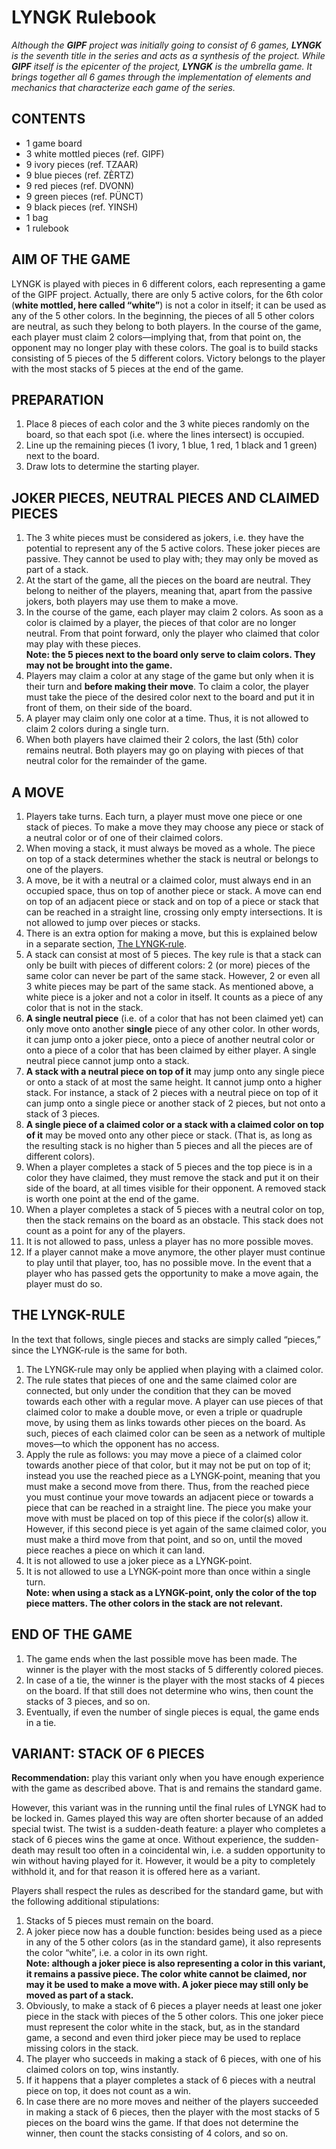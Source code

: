 # LYNGK Rulebook

*Although the **GIPF** project was initially going to consist of 6 games, **LYNGK** is the seventh title in the series and acts as a synthesis of the project. While **GIPF** itself is the epicenter of the project, **LYNGK** is the umbrella game. It brings together all 6 games through the implementation of elements and mechanics that characterize each game of the series.*

## CONTENTS

* 1 game board
* 3 white mottled pieces (ref. GIPF)
* 9 ivory pieces (ref. TZAAR)
* 9 blue pieces (ref. ZÈRTZ)
* 9 red pieces (ref. DVONN)
* 9 green pieces (ref. PÜNCT)
* 9 black pieces (ref. YINSH)
* 1 bag
* 1 rulebook

## AIM OF THE GAME

LYNGK is played with pieces in 6 different colors, each representing a game of the GIPF project. Actually, there are only 5 active colors, for the 6th color (**white mottled, here called “white”**) is not a color in itself; it can be used as any of the 5 other colors. In the beginning, the pieces of all 5 other colors are neutral, as such they belong to both players. In the course of the game, each player must claim 2 colors—implying that, from that point on, the opponent may no longer play with these colors. The goal is to build stacks consisting of 5 pieces of the 5 different colors. Victory belongs to the player with the most stacks of 5 pieces at the end of the game.

## PREPARATION

1. Place 8 pieces of each color and the 3 white pieces randomly on the board, so that each spot (i.e. where the lines intersect) is occupied.
2. Line up the remaining pieces (1 ivory, 1 blue, 1 red, 1 black and 1 green) next to the board.
3. Draw lots to determine the starting player.

## JOKER PIECES, NEUTRAL PIECES AND CLAIMED PIECES

1. The 3 white pieces must be considered as jokers, i.e. they have the potential to represent any of the 5 active colors. These joker pieces are passive. They cannot be used to play with; they may only be moved as part of a stack.
2. At the start of the game, all the pieces on the board are neutral. They belong to neither of the players, meaning that, apart from the passive jokers, both players may use them to make a move.
3. In the course of the game, each player may claim 2 colors. As soon as a color is claimed by a player, the pieces of that color are no longer neutral. From that point forward, only the player who claimed that color may play with these pieces.  
**Note: the 5 pieces next to the board only serve to claim colors. They may not be brought into the game.**
4. Players may claim a color at any stage of the game but only when it is their turn and **before making their move**. To claim a color, the player must take the piece of the desired color next to the board and put it in front of them, on their side of the board.
5. A player may claim only one color at a time. Thus, it is not allowed to claim 2 colors during a single turn.
6. When both players have claimed their 2 colors, the last (5th) color remains neutral. Both players may go on playing with pieces of that neutral color for the remainder of the game.

## A MOVE

1. Players take turns. Each turn, a player must move one piece or one stack of pieces. To make a move they may choose any piece or stack of a neutral color or of one of their claimed colors.
2. When moving a stack, it must always be moved as a whole. The piece on top of a stack determines whether the stack is neutral or belongs to one of the players.
3. A move, be it with a neutral or a claimed color, must always end in an occupied space, thus on top of another piece or stack. A move can end on top of an adjacent piece or stack and on top of a piece or stack that can be reached in a straight line, crossing only empty intersections. It is not allowed to jump over pieces or stacks.
4. There is an extra option for making a move, but this is explained below in a separate section, [The LYNGK-rule](#the-lyngk-rule).
5. A stack can consist at most of 5 pieces. The key rule is that a stack can only be built with pieces of different colors: 2 (or more) pieces of the same color can never be part of the same stack. However, 2 or even all 3 white pieces may be part of the same stack. As mentioned above, a white piece is a joker and not a color in itself. It counts as a piece of any color that is not in the stack.
6. **A single neutral piece** (i.e. of a color that has not been claimed yet) can only move onto another **single** piece of any other color. In other words, it can jump onto a joker piece, onto a piece of another neutral color or onto a piece of a color that has been claimed by either player. A single neutral piece cannot jump onto a stack.
7. **A stack with a neutral piece on top of it** may jump onto any single piece or onto a stack of at most the same height. It cannot jump onto a higher stack. For instance, a stack of 2 pieces with a neutral piece on top of it can jump onto a single piece or another stack of 2 pieces, but not onto a stack of 3 pieces.
8. **A single piece of a claimed color or a stack with a claimed color on top of it** may be moved onto any other piece or stack. (That is, as long as the resulting stack is no higher than 5 pieces and all the pieces are of different colors).
9. When a player completes a stack of 5 pieces and the top piece is in a color they have claimed, they must remove the stack and put it on their side of the board, at all times visible for their opponent. A removed stack is worth one point at the end of the game.
10. When a player completes a stack of 5 pieces with a neutral color on top, then the stack remains on the board as an obstacle. This stack does not count as a point for any of the players.
11. It is not allowed to pass, unless a player has no more possible moves.
12. If a player cannot make a move anymore, the other player must continue to play until that player, too, has no possible move. In the event that a player who has passed gets the opportunity to make a move again, the player must do so.

## THE LYNGK-RULE

In the text that follows, single pieces and stacks are simply called “pieces,” since the LYNGK-rule is the same for both.

1. The LYNGK-rule may only be applied when playing with a claimed color.
2. The rule states that pieces of one and the same claimed color are connected, but only under the condition that they can be moved towards each other with a regular move. A player can use pieces of that claimed color to make a double move, or even a triple or quadruple move, by using them as links towards other pieces on the board. As such, pieces of each claimed color can be seen as a network of multiple moves—to which the opponent has no access.
3. Apply the rule as follows: you may move a piece of a claimed color towards another piece of that color, but it may not be put on top of it; instead you use the reached piece as a LYNGK-point, meaning that you must make a second move from there. Thus, from the reached piece you must continue your move towards an adjacent piece or towards a piece that can be reached in a straight line. The piece you make your move with must be placed on top of this piece if the color(s) allow it. However, if this second piece is yet again of the same claimed color, you must make a third move from that point, and so on, until the moved piece reaches a piece on which it can land.
4. It is not allowed to use a joker piece as a LYNGK-point.
5. It is not allowed to use a LYNGK-point more than once within a single turn.  
**Note: when using a stack as a LYNGK-point, only the color of the top piece matters. The other colors in the stack are not relevant.**

## END OF THE GAME

1. The game ends when the last possible move has been made. The winner is the player with the most stacks of 5 differently colored pieces.
2. In case of a tie, the winner is the player with the most stacks of 4 pieces on the board. If that still does not determine who wins, then count the stacks of 3 pieces, and so on.
3. Eventually, if even the number of single pieces is equal, the game ends in a tie.

## VARIANT: STACK OF 6 PIECES

**Recommendation:** play this variant only when you have enough experience with the game as described above. That is and remains the standard game.

However, this variant was in the running until the final rules of LYNGK had to be locked in. Games played this way are often shorter because of an added special twist. The twist is a sudden-death feature: a player who completes a stack of 6 pieces wins the game at once. Without experience, the sudden-death may result too often in a coincidental win, i.e. a sudden opportunity to win without having played for it. However, it would be a pity to completely withhold it, and for that reason it is offered here as a variant.

Players shall respect the rules as described for the standard game, but with the following additional stipulations:

1. Stacks of 5 pieces must remain on the board.
2. A joker piece now has a double function: besides being used as a piece in any of the 5 other colors (as in the standard game), it also represents the color “white”, i.e. a color in its own right.  
**Note: although a joker piece is also representing a color in this variant, it remains a passive piece. The color white cannot be claimed, nor may it be used to make a move with. A joker piece may still only be moved as part of a stack.**
3. Obviously, to make a stack of 6 pieces a player needs at least one joker piece in the stack with pieces of the 5 other colors. This one joker piece must represent the color white in the stack, but, as in the standard game, a second and even third joker piece may be used to replace missing colors in the stack.
4. The player who succeeds in making a stack of 6 pieces, with one of his claimed colors on top, wins instantly.
5. If it happens that a player completes a stack of 6 pieces with a neutral piece on top, it does not count as a win.
6. In case there are no more moves and neither of the players succeeded in making a stack of 6 pieces, then the player with the most stacks of 5 pieces on the board wins the game. If that does not determine the winner, then count the stacks consisting of 4 colors, and so on.
